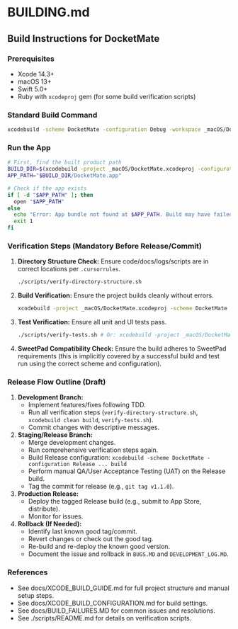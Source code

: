 # BUILDING.md



## Build Instructions for DocketMate

### Prerequisites
- Xcode 14.3+
- macOS 13+
- Swift 5.0+
- Ruby with `xcodeproj` gem (for some build verification scripts)

### Standard Build Command
```sh
xcodebuild -scheme DocketMate -configuration Debug -workspace _macOS/DocketMate.xcodeproj/project.xcworkspace -destination platform=macOS,arch=arm64 -allowProvisioningUpdates build
```

### Run the App
```sh
# First, find the built product path
BUILD_DIR=$(xcodebuild -project _macOS/DocketMate.xcodeproj -configuration Debug -showBuildSettings | grep -m 1 'BUILT_PRODUCTS_DIR' | cut -d '=' -f2 | xargs)
APP_PATH="$BUILD_DIR/DocketMate.app"

# Check if the app exists
if [ -d "$APP_PATH" ]; then
  open "$APP_PATH"
else
  echo "Error: App bundle not found at $APP_PATH. Build may have failed."
  exit 1
fi
```

### Verification Steps (Mandatory Before Release/Commit)

1.  **Directory Structure Check:** Ensure code/docs/logs/scripts are in correct locations per `.cursorrules`.
    ```sh
    ./scripts/verify-directory-structure.sh
    ```
2.  **Build Verification:** Ensure the project builds cleanly without errors.
    ```sh
    xcodebuild -project _macOS/DocketMate.xcodeproj -scheme DocketMate clean build
    ```
3.  **Test Verification:** Ensure all unit and UI tests pass.
    ```sh
    ./scripts/verify-tests.sh # Or: xcodebuild -project _macOS/DocketMate.xcodeproj -scheme DocketMate test
    ```
4.  **SweetPad Compatibility Check:** Ensure the build adheres to SweetPad requirements (this is implicitly covered by a successful build and test run using the correct scheme and configuration).

### Release Flow Outline (Draft)

1.  **Development Branch:**
    *   Implement features/fixes following TDD.
    *   Run all verification steps (`verify-directory-structure.sh`, `xcodebuild clean build`, `verify-tests.sh`).
    *   Commit changes with descriptive messages.
2.  **Staging/Release Branch:**
    *   Merge development changes.
    *   Run comprehensive verification steps again.
    *   Build Release configuration: `xcodebuild -scheme DocketMate -configuration Release ... build`
    *   Perform manual QA/User Acceptance Testing (UAT) on the Release build.
    *   Tag the commit for release (e.g., `git tag v1.1.0`).
3.  **Production Release:**
    *   Deploy the tagged Release build (e.g., submit to App Store, distribute).
    *   Monitor for issues.
4.  **Rollback (If Needed):**
    *   Identify last known good tag/commit.
    *   Revert changes or check out the good tag.
    *   Re-build and re-deploy the known good version.
    *   Document the issue and rollback in `BUGS.MD` and `DEVELOPMENT_LOG.MD`.

### References
- See docs/XCODE_BUILD_GUIDE.md for full project structure and manual setup steps.
- See docs/XCODE_BUILD_CONFIGURATION.md for build settings.
- See docs/BUILD_FAILURES.MD for common issues and resolutions.
- See ./scripts/README.md for details on verification scripts. 
